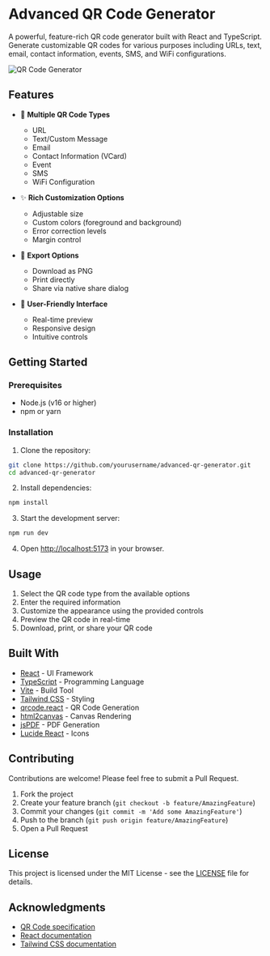 # Advanced QR Code Generator

A powerful, feature-rich QR code generator built with React and TypeScript. Generate customizable QR codes for various purposes including URLs, text, email, contact information, events, SMS, and WiFi configurations.

![QR Code Generator](https://images.unsplash.com/photo-1595079676339-1534801ad6cf?auto=format&fit=crop&q=80&w=2000)

## Features

- 🎨 **Multiple QR Code Types**
  - URL
  - Text/Custom Message
  - Email
  - Contact Information (VCard)
  - Event
  - SMS
  - WiFi Configuration

- ✨ **Rich Customization Options**
  - Adjustable size
  - Custom colors (foreground and background)
  - Error correction levels
  - Margin control

- 📱 **Export Options**
  - Download as PNG
  - Print directly
  - Share via native share dialog

- 🎯 **User-Friendly Interface**
  - Real-time preview
  - Responsive design
  - Intuitive controls

## Getting Started

### Prerequisites

- Node.js (v16 or higher)
- npm or yarn

### Installation

1. Clone the repository:
```bash
git clone https://github.com/yourusername/advanced-qr-generator.git
cd advanced-qr-generator
```

2. Install dependencies:
```bash
npm install
```

3. Start the development server:
```bash
npm run dev
```

4. Open [http://localhost:5173](http://localhost:5173) in your browser.

## Usage

1. Select the QR code type from the available options
2. Enter the required information
3. Customize the appearance using the provided controls
4. Preview the QR code in real-time
5. Download, print, or share your QR code

## Built With

- [React](https://reactjs.org/) - UI Framework
- [TypeScript](https://www.typescriptlang.org/) - Programming Language
- [Vite](https://vitejs.dev/) - Build Tool
- [Tailwind CSS](https://tailwindcss.com/) - Styling
- [qrcode.react](https://www.npmjs.com/package/qrcode.react) - QR Code Generation
- [html2canvas](https://html2canvas.hertzen.com/) - Canvas Rendering
- [jsPDF](https://www.npmjs.com/package/jspdf) - PDF Generation
- [Lucide React](https://lucide.dev/) - Icons

## Contributing

Contributions are welcome! Please feel free to submit a Pull Request.

1. Fork the project
2. Create your feature branch (`git checkout -b feature/AmazingFeature`)
3. Commit your changes (`git commit -m 'Add some AmazingFeature'`)
4. Push to the branch (`git push origin feature/AmazingFeature`)
5. Open a Pull Request

## License

This project is licensed under the MIT License - see the [LICENSE](LICENSE) file for details.

## Acknowledgments

- [QR Code specification](https://www.qrcode.com/en/)
- [React documentation](https://reactjs.org/docs/getting-started.html)
- [Tailwind CSS documentation](https://tailwindcss.com/docs)